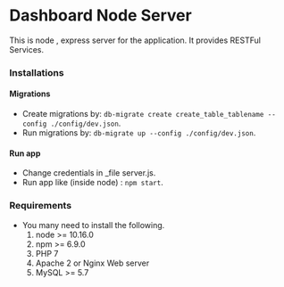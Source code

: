 Dashboard Node Server
=====================================


This is node , express server for the application. It provides RESTFul Services.

### Installations

#### Migrations
  * Create migrations by: `db-migrate create create_table_tablename --config ./config/dev.json`.
  * Run migrations by: `db-migrate up --config ./config/dev.json`.
  
#### Run app
  * Change credentials in _file server.js.
  * Run app like (inside node) : `npm start`.

    
### Requirements

   * You many need to install the following.
     1. node >= 10.16.0
     2. npm >= 6.9.0
     3. PHP 7
     4. Apache 2 or Nginx Web server
     5. MySQL >= 5.7
